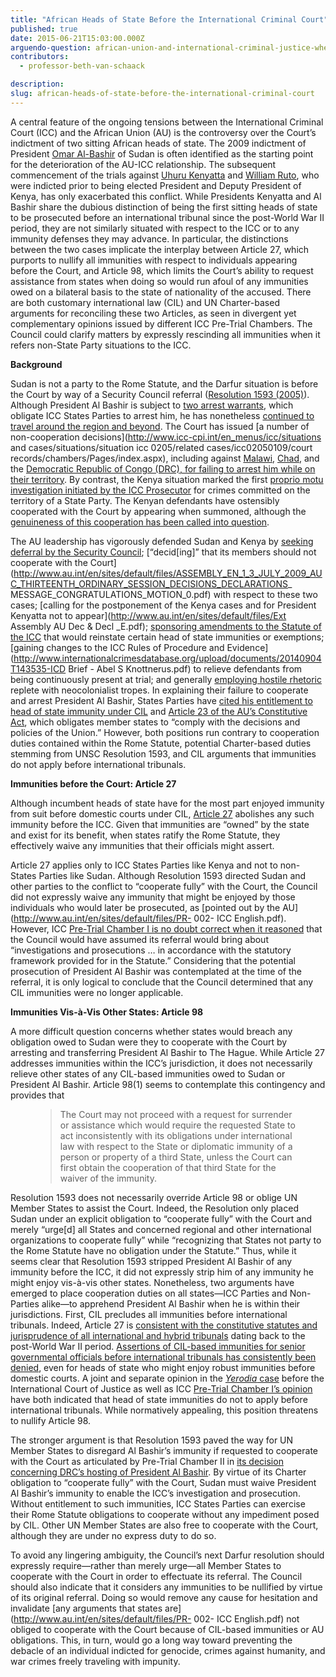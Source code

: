 ```yaml
---
title: "African Heads of State Before the International Criminal Court"
published: true
date: 2015-06-21T15:03:00.000Z
arguendo-question: african-union-and-international-criminal-justice-where-does-it-go-from-here
contributors:
  - professor-beth-van-schaack

description:
slug: african-heads-of-state-before-the-international-criminal-court
---
```


A central feature of the ongoing tensions between the International Criminal Court (ICC) and the African Union (AU) is the controversy over the Court’s indictment of two sitting African heads of state. The 2009 indictment of President [Omar Al-Bashir](http://www.icc-cpi.int/iccdocs/PIDS/publications/AlBashirEng.pdf) of Sudan is often identified as the starting point for the deterioration of the AU-ICC relationship. The subsequent commencement of the trials against [Uhuru Kenyatta](http://www.icc-cpi.int/iccdocs/PIDS/publications/KenyattaEng.pdf) and [William Ruto](http://www.icc-cpi.int/iccdocs/PIDS/publications/RutoKosgeySangEng.pdf), who were indicted prior to being elected President and Deputy President of Kenya, has only exacerbated this conflict. While Presidents Kenyatta and Al Bashir share the dubious distinction of being the first sitting heads of state to be prosecuted before an international tribunal since the post-World War II period, they are not similarly situated with respect to the ICC or to any immunity defenses they may advance. In particular, the distinctions between the two cases implicate the interplay between Article 27, which purports to nullify all immunities with respect to individuals appearing before the Court, and Article 98, which limits the Court’s ability to request assistance from states when doing so would run afoul of any immunities owed on a bilateral basis to the state of nationality of the accused. There are both customary international law (CIL) and UN Charter-based arguments for reconciling these two Articles, as seen in divergent yet complementary opinions issued by different ICC Pre-Trial Chambers. The Council could clarify matters by expressly rescinding all immunities when it refers non-State Party situations to the ICC.

**Background**

Sudan is not a party to the Rome Statute, and the Darfur situation is before the Court by way of a Security Council referral ([Resolution 1593 (2005)](http://www.icc-cpi.int/NR/rdonlyres/85FEBD1A-29F8-4EC4-9566-48EDF55CC587/283244/N0529273.pdf)). Although President Al Bashir is subject to [two arrest warrants](http://www.icc-cpi.int/iccdocs/doc/doc639078.pdf), which obligate ICC States Parties to arrest him, he has nonetheless [continued to travel around the region and beyond](http://justsecurity.org/6552/president-bashir-michelangelo/). The Court has issued [a number of non-cooperation decisions](http://www.icc-cpi.int/en_menus/icc/situations and cases/situations/situation icc 0205/related cases/icc02050109/court records/chambers/Pages/index.aspx), including against [Malawi](http://www.icc-cpi.int/iccdocs/doc/doc1287184.pdf), [Chad](http://www.icc-cpi.int/iccdocs/doc/doc1753012.pdf), and the [Democratic Republic of Congo (DRC), for failing to arrest him while on their territory](http://www.icc-cpi.int/iccdocs/doc/doc1759849.pdf). By contrast, the Kenya situation marked the first [proprio motu investigation initiated by the ICC Prosecutor](http://www.icc-cpi.int/iccdocs/doc/doc854287.pdf) for crimes committed on the territory of a State Party. The Kenyan defendants have ostensibly cooperated with the Court by appearing when summoned, although the [genuineness of this cooperation has been called into question](http://www.ipsnews.net/2014/10/kenyan-president-fronts-icc-while-witnesses-remain-intimidated/).

The AU leadership has vigorously defended Sudan and Kenya by [seeking deferral by the Security Council](http://www.securitycouncilreport.org/chronology/sudan-darfur.php?page=all&print=true); [“decid[ing]” that its members should not cooperate with the Court](http://www.au.int/en/sites/default/files/ASSEMBLY_EN_1_3_JULY_2009_AUC_THIRTEENTH_ORDINARY_SESSION_DECISIONS_DECLARATIONS_ MESSAGE_CONGRATULATIONS_MOTION_0.pdf) with respect to these two cases; [calling for the postponement of the Kenya cases and for President Kenyatta not to appear](http://www.au.int/en/sites/default/files/Ext Assembly AU Dec & Decl _E.pdf); [sponsoring amendments to the Statute of the ICC](http://www.jfjustice.net/kenya-amendment-proposals-to-the-rome-statute-received-by-the-un/) that would reinstate certain head of state immunities or exemptions; [gaining changes to the ICC Rules of Procedure and Evidence](http://www.internationalcrimesdatabase.org/upload/documents/20140904T143535-ICD Brief - Abel S Knottnerus.pdf) to relieve defendants from being continuously present at trial; and generally [employing hostile rhetoric](http://iwpr.net/report-news/african-bloc-unlikely-leave-icc) replete with neocolonialist tropes. In explaining their failure to cooperate and arrest President Al Bashir, States Parties have [cited his entitlement to head of state immunity under CIL](http://www.sudantribune.com/spip.php?article40711) and [Article 23 of the AU’s Constitutive Act](http://www.au.int/en/sites/default/files/ConstitutiveAct_EN.pdf), which obligates member states to “comply with the decisions and policies of the Union.” However, both positions run contrary to cooperation duties contained within the Rome Statute, potential Charter-based duties stemming from UNSC Resolution 1593, and CIL arguments that immunities do not apply before international tribunals.

**Immunities before the Court: Article 27**

Although incumbent heads of state have for the most part enjoyed immunity from suit before domestic courts under CIL, [Article 27](http://www.preventgenocide.org/law/icc/statute/part-a.htm#2) abolishes any such immunity before the ICC. Given that immunities are “owned” by the state and exist for its benefit, when states ratify the Rome Statute, they effectively waive any immunities that their officials might assert.

Article 27 applies only to ICC States Parties like Kenya and not to non-States Parties like Sudan. Although Resolution 1593 directed Sudan and other parties to the conflict to “cooperate fully” with the Court, the Council did not expressly waive any immunity that might be enjoyed by those individuals who would later be prosecuted, as [pointed out by the AU](http://www.au.int/en/sites/default/files/PR- 002- ICC English.pdf). However, ICC [Pre-Trial Chamber I is no doubt correct when it reasoned](http://www.icc-cpi.int/iccdocs/doc/doc1287686.pdfhttp:/www.icc-cpi.int/iccdocs/doc/doc1384955.pdf) that the Council would have assumed its referral would bring about “investigations and prosecutions … in accordance with the statutory framework provided for in the Statute.” Considering that the potential prosecution of President Al Bashir was contemplated at the time of the referral, it is only logical to conclude that the Council determined that any CIL immunities were no longer applicable.

**Immunities Vis-à-Vis Other States: Article 98**

A more difficult question concerns whether states would breach any obligation owed to Sudan were they to cooperate with the Court by arresting and transferring President Al Bashir to The Hague. While Article 27 addresses immunities within the ICC’s jurisdiction, it does not necessarily relieve other states of any CIL-based immunities owed to Sudan or President Al Bashir. Article 98(1) seems to contemplate this contingency and provides that

<figure data-type="quote">

> The Court may not proceed with a request for surrender or assistance which would require the requested State to act inconsistently with its obligations under international law with respect to the State or diplomatic immunity of a person or property of a third State, unless the Court can first obtain the cooperation of that third State for the waiver of the immunity.

</figure>

Resolution 1593 does not necessarily override Article 98 or oblige UN Member States to assist the Court. Indeed, the Resolution only placed Sudan under an explicit obligation to “cooperate fully” with the Court and merely “urge[d] all States and concerned regional and other international organizations to cooperate fully” while “recognizing that States not party to the Rome Statute have no obligation under the Statute.” Thus, while it seems clear that Resolution 1593 stripped President Al Bashir of any immunity before the ICC, it did not expressly strip him of any immunity he might enjoy vis-à-vis other states. Nonetheless, two arguments have emerged to place cooperation duties on all states—ICC Parties and Non-Parties alike—to apprehend President Al Bashir when he is within their jurisdictions. First, CIL precludes all immunities before international tribunals. Indeed, Article 27 is [consistent with the constitutive statutes and jurisprudence of all international and hybrid tribunals](http://justsecurity.org/12732/immunity-african-court-justice-human-peoples-rights-the-potential-outlier/#more-12732) dating back to the post-World War II period. [Assertions of CIL-based immunities for senior governmental officials before international tribunals has consistently been denied](http://justsecurity.org/12732/immunity-african-court-justice-human-peoples-rights-the-potential-outlier/), even for heads of state who might enjoy robust immunities before domestic courts. A joint and separate opinion in the [_Yerodia_ case](http://www.icj-cij.org/docket/index.php?p1=3&p2=3&case=121&p3=4) before the International Court of Justice as well as ICC [Pre-Trial Chamber I’s opinion](http://www.icc-cpi.int/iccdocs/doc/doc1287686.pdf) have both indicated that head of state immunities do not to apply before international tribunals. While normatively appealing, this position threatens to nullify Article 98.

The stronger argument is that Resolution 1593 paved the way for UN Member States to disregard Al Bashir’s immunity if requested to cooperate with the Court as articulated by Pre-Trial Chamber II in [its decision concerning DRC’s hosting of President Al Bashir](http://www.icc-cpi.int/iccdocs/doc/doc1759849.pdf). By virtue of its Charter obligation to “cooperate fully” with the Court, Sudan must waive President Al Bashir’s immunity to enable the ICC’s investigation and prosecution. Without entitlement to such immunities, ICC States Parties can exercise their Rome Statute obligations to cooperate without any impediment posed by CIL. Other UN Member States are also free to cooperate with the Court, although they are under no express duty to do so.

To avoid any lingering ambiguity, the Council’s next Darfur resolution should expressly require—rather than merely urge—all Member States to cooperate with the Court in order to effectuate its referral. The Council should also indicate that it considers any immunities to be nullified by virtue of its original referral. Doing so would remove any cause for hesitation and invalidate [any arguments that states are](http://www.au.int/en/sites/default/files/PR- 002- ICC English.pdf) not obliged to cooperate with the Court because of CIL-based immunities or AU obligations. This, in turn, would go a long way toward preventing the debacle of an individual indicted for genocide, crimes against humanity, and war crimes freely traveling with impunity.

